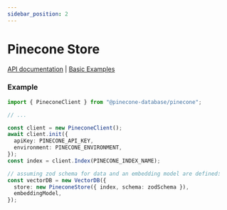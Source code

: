 ```yaml
---
sidebar_position: 2
---
```


# Pinecone Store

[API documentation](/api/classes/PineconeStore)
|
[Basic Examples](https://github.com/lgrammel/ai-utils.js/tree/main/examples/basic/src/vector-db/PineconeStoreExample.ts)

### Example

```ts
import { PineconeClient } from "@pinecone-database/pinecone";

// ...

const client = new PineconeClient();
await client.init({
  apiKey: PINECONE_API_KEY,
  environment: PINECONE_ENVIRONMENT,
});
const index = client.Index(PINECONE_INDEX_NAME);

// assuming zod schema for data and an embedding model are defined:
const vectorDB = new VectorDB({
  store: new PineconeStore({ index, schema: zodSchema }),
  embeddingModel,
});
```
